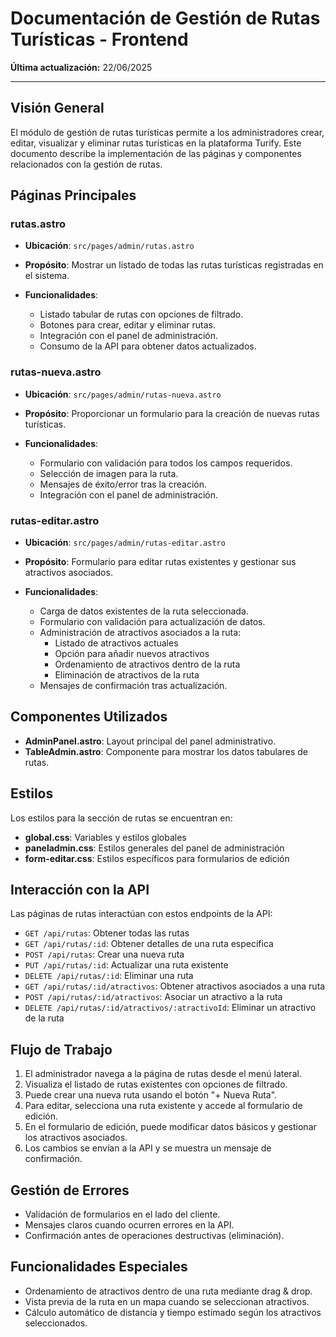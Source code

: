 # Documentación de Gestión de Rutas Turísticas - Frontend

**Última actualización:** 22/06/2025

---

## Visión General

El módulo de gestión de rutas turísticas permite a los administradores crear, editar, visualizar y eliminar rutas turísticas en la plataforma Turify. Este documento describe la implementación de las páginas y componentes relacionados con la gestión de rutas.

## Páginas Principales

### rutas.astro

- **Ubicación**: `src/pages/admin/rutas.astro`
- **Propósito**: Mostrar un listado de todas las rutas turísticas registradas en el sistema.

- **Funcionalidades**:
  - Listado tabular de rutas con opciones de filtrado.
  - Botones para crear, editar y eliminar rutas.
  - Integración con el panel de administración.
  - Consumo de la API para obtener datos actualizados.

### rutas-nueva.astro

- **Ubicación**: `src/pages/admin/rutas-nueva.astro`
- **Propósito**: Proporcionar un formulario para la creación de nuevas rutas turísticas.

- **Funcionalidades**:
  - Formulario con validación para todos los campos requeridos.
  - Selección de imagen para la ruta.
  - Mensajes de éxito/error tras la creación.
  - Integración con el panel de administración.

### rutas-editar.astro

- **Ubicación**: `src/pages/admin/rutas-editar.astro`
- **Propósito**: Formulario para editar rutas existentes y gestionar sus atractivos asociados.

- **Funcionalidades**:
  - Carga de datos existentes de la ruta seleccionada.
  - Formulario con validación para actualización de datos.
  - Administración de atractivos asociados a la ruta:
    - Listado de atractivos actuales
    - Opción para añadir nuevos atractivos
    - Ordenamiento de atractivos dentro de la ruta
    - Eliminación de atractivos de la ruta
  - Mensajes de confirmación tras actualización.

## Componentes Utilizados

- **AdminPanel.astro**: Layout principal del panel administrativo.
- **TableAdmin.astro**: Componente para mostrar los datos tabulares de rutas.

## Estilos

Los estilos para la sección de rutas se encuentran en:
- **global.css**: Variables y estilos globales
- **paneladmin.css**: Estilos generales del panel de administración
- **form-editar.css**: Estilos específicos para formularios de edición

## Interacción con la API

Las páginas de rutas interactúan con estos endpoints de la API:

- `GET /api/rutas`: Obtener todas las rutas
- `GET /api/rutas/:id`: Obtener detalles de una ruta específica
- `POST /api/rutas`: Crear una nueva ruta
- `PUT /api/rutas/:id`: Actualizar una ruta existente
- `DELETE /api/rutas/:id`: Eliminar una ruta
- `GET /api/rutas/:id/atractivos`: Obtener atractivos asociados a una ruta
- `POST /api/rutas/:id/atractivos`: Asociar un atractivo a la ruta
- `DELETE /api/rutas/:id/atractivos/:atractivoId`: Eliminar un atractivo de la ruta

## Flujo de Trabajo

1. El administrador navega a la página de rutas desde el menú lateral.
2. Visualiza el listado de rutas existentes con opciones de filtrado.
3. Puede crear una nueva ruta usando el botón "+ Nueva Ruta".
4. Para editar, selecciona una ruta existente y accede al formulario de edición.
5. En el formulario de edición, puede modificar datos básicos y gestionar los atractivos asociados.
6. Los cambios se envían a la API y se muestra un mensaje de confirmación.

## Gestión de Errores

- Validación de formularios en el lado del cliente.
- Mensajes claros cuando ocurren errores en la API.
- Confirmación antes de operaciones destructivas (eliminación).

## Funcionalidades Especiales

- Ordenamiento de atractivos dentro de una ruta mediante drag & drop.
- Vista previa de la ruta en un mapa cuando se seleccionan atractivos.
- Cálculo automático de distancia y tiempo estimado según los atractivos seleccionados.
